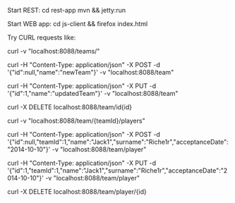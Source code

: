 Start REST: cd rest-app mvn && jetty:run

Start WEB app: cd js-client && firefox index.html

Try CURL requests like:

curl -v "localhost:8088/teams/"

curl -H "Content-Type: application/json" -X POST -d '{"id":null,"name":"newTeam"}' -v "localhost:8088/team"

curl -H "Content-Type: application/json" -X PUT -d '{"id":1,"name":"updatedTeam"}' -v "localhost:8088/team"

curl -X DELETE localhost:8088/team/id{id}

curl -v "localhost:8088/team/{teamId}/players"

curl -H "Content-Type: application/json" -X POST -d '{"id":null,"teamId":1,"name":"Jack1","surname":"Riche1r","acceptanceDate":"2014-10-10"}' -v "localhost:8088/team/player"

curl -H "Content-Type: application/json" -X PUT -d '{"id":1,"teamId":1,"name":"Jack1","surname":"Riche1r","acceptanceDate":"2014-10-10"}' -v "localhost:8088/team/player"

curl -X DELETE localhost:8088/team/player/{id}